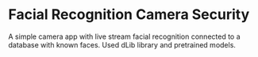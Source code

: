 # Facial Recognition Camera Security
A simple camera app with live stream facial recognition connected to a database with known faces.
Used dLib library and pretrained models.
